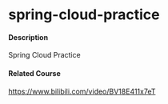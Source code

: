 # spring-cloud-practice

#### Description
Spring Cloud Practice

#### Related Course
https://www.bilibili.com/video/BV18E411x7eT